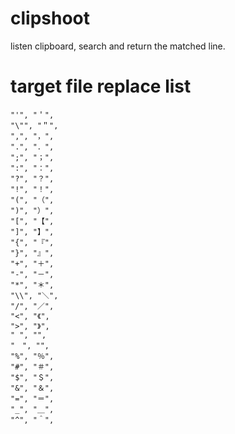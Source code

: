# clipshoot
listen clipboard, search and return the matched line.

# target file replace list
```
"'", "＇",
"\"", "＂",
",", "，",
".", "．",
";", "；",
":", "：",
"?", "？",
"!", "！",
"(", "（",
")", "）",
"[", "【",
"]", "】",
"{", "『",
"}", "』",
"+", "＋",
"-", "－",
"*", "＊",
"\\", "＼",
"/", "／",
"<", "《",
">", "》",
" ", "",
"　", "",
"%", "％",
"#", "＃",
"$", "＄",
"&", "＆",
"=", "＝",
"_", "＿",
"^", "＾",
```
